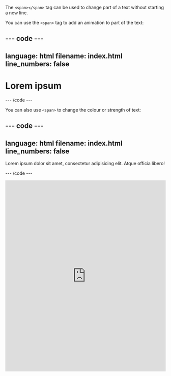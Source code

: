 The `<span></span>` tag can be used to change part of a text without starting a new line.

You can use the `<span>` tag to add an animation to part of the text: 

--- code ---
---
language: html
filename: index.html
line_numbers: false
---

<h1><span class="movemeleft">L</span>orem ipsum</h1>
--- /code ---

You can also use `<span>` to change the colour or strength of text: 

--- code ---
---
language: html
filename: index.html
line_numbers: false
---

  <p>Lorem ipsum dolor sit amet, consectetur adipisicing elit. <span class="tertiary scaleme">Atque</span> officia libero! </p>

--- /code ---
  
<iframe src="https://trinket.io/embed/html/3dc8314096?toggleCode=true" width="100%" height="600" frameborder="0" marginwidth="0" marginheight="0" allowfullscreen></iframe>  
